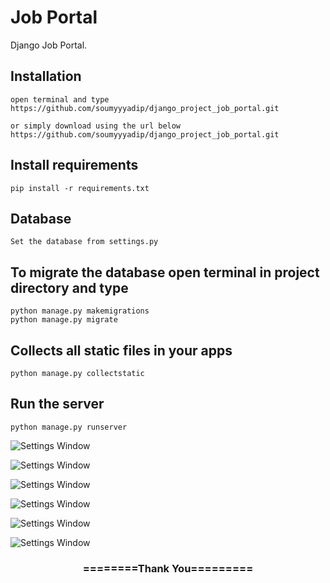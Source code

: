 # Job Portal
Django Job Portal.       


## Installation 

```
open terminal and type
https://github.com/soumyyyadip/django_project_job_portal.git

or simply download using the url below
https://github.com/soumyyyadip/django_project_job_portal.git
```

## Install requirements

```
pip install -r requirements.txt
```
## Database

```
Set the database from settings.py
```

## To migrate the database open terminal in project directory and type
```
python manage.py makemigrations
python manage.py migrate
```

## Collects all static files in your apps

```
python manage.py collectstatic
```

## Run the server
```
python manage.py runserver
```

![Settings Window](https://github.com/soumyyyadip/django_project_job_portal/blob/main/screenshots/screencapture-127-0-0-1-8000-2020-05-08-17_03_46.png)

![Settings Window](https://github.com/soumyyyadip/django_project_job_portal/blob/main/screenshots/screencapture-127-0-0-1-8000-dashboard-2020-05-08-17_01_07.png)

![Settings Window](https://github.com/soumyyyadip/django_project_job_portal/blob/main/screenshots/screencapture-127-0-0-1-8000-dashboard-employer-job-54-applicants-2020-05-08-17_01_34.png)

![Settings Window](https://github.com/soumyyyadip/django_project_job_portal/blob/main/screenshots/screencapture-127-0-0-1-8000-employee-register-2020-05-08-17_00_17.png)

![Settings Window](https://github.com/soumyyyadip/django_project_job_portal/blob/main/screenshots/screencapture-127-0-0-1-8000-job-79-2020-05-08-16_59_55.png)

![Settings Window](https://github.com/soumyyyadip/django_project_job_portal/blob/main/screenshots/screencapture-127-0-0-1-8000-job-create-2020-05-08-17_00_46.png)

<div align="center">
    <h3>========Thank You=========</h3>
</div>

